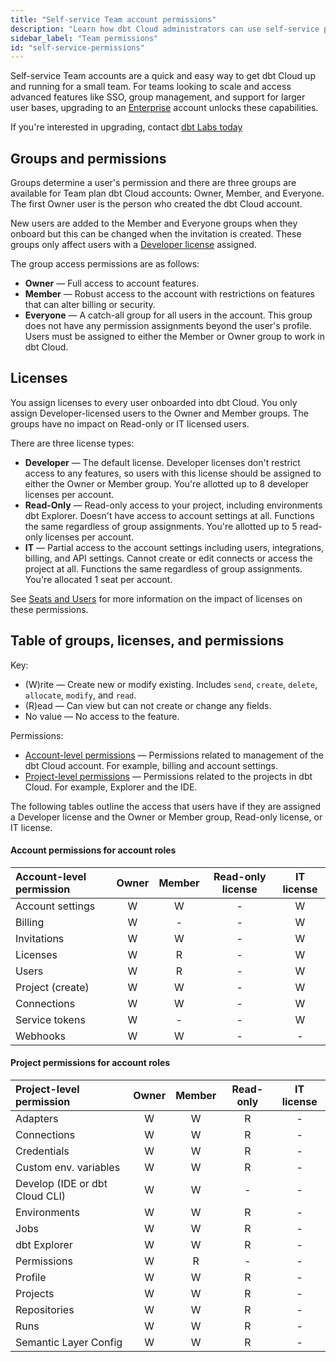 ```yaml
---
title: "Self-service Team account permissions"
description: "Learn how dbt Cloud administrators can use self-service permissions to control access in a dbt Cloud Team account."
sidebar_label: "Team permissions"
id: "self-service-permissions"
---
```


Self-service Team accounts are a quick and easy way to get dbt Cloud up and running for a small team. For teams looking to scale and access advanced features like SSO, group management, and support for larger user bases, upgrading to an [Enterprise](/docs/cloud/manage-access/enterprise-permissions) account unlocks these capabilities. 

If you're interested in upgrading, contact [dbt Labs today](https://www.getdbt.com/contact)

## Groups and permissions

Groups determine a user's permission and there are three groups are available for Team plan dbt Cloud accounts: Owner, Member, and Everyone. The first Owner user is the person who created the dbt Cloud account. 

New users are added to the Member and Everyone groups when they onboard but this can be changed when the invitation is created. These groups only affect users with a [Developer license](#licenses) assigned. 

The group access permissions are as follows:

- **Owner** &mdash; Full access to account features.
- **Member** &mdash; Robust access to the account with restrictions on features that can alter billing or security.
- **Everyone** &mdash; A catch-all group for all users in the account. This group does not have any permission assignments beyond the user's profile. Users must be assigned to either the Member or Owner group to work in dbt Cloud. 

## Licenses

You assign licenses to every user onboarded into dbt Cloud. You only assign Developer-licensed users to the Owner and Member groups. The groups have no impact on Read-only or IT licensed users.

There are three license types:

- **Developer** &mdash; The default license. Developer licenses don't restrict access to any features, so users with this license should be assigned to either the Owner or Member group. You're allotted up to 8 developer licenses per account.
- **Read-Only** &mdash; Read-only access to your project, including environments dbt Explorer. Doesn't have access to account settings at all. Functions the same regardless of group assignments. You're allotted up to 5 read-only licenses per account.
- **IT** &mdash; Partial access to the account settings including users, integrations, billing, and API settings. Cannot create or edit connects or access the project at all. Functions the same regardless of group assignments. You're allocated 1 seat per account.

See [Seats and Users](/docs/cloud/manage-access/seats-and-users) for more information on the impact of licenses on these permissions.

## Table of groups, licenses, and permissions

Key:

* (W)rite &mdash; Create new or modify existing. Includes `send`, `create`, `delete`, `allocate`, `modify`, and `read`.
* (R)ead &mdash; Can view but can not create or change any fields.
* No value &mdash; No access to the feature.

Permissions:

* [Account-level permissions](#account-permissions-for-account-roles) &mdash; Permissions related to management of the dbt Cloud account. For example, billing and account settings.
* [Project-level permissions](#project-permissions-for-account-roles) &mdash; Permissions related to the projects in dbt Cloud. For example, Explorer and the IDE.

The following tables outline the access that users have if they are assigned a Developer license and the Owner or Member group, Read-only license, or IT license.

#### Account permissions for account roles

| Account-level permission| Owner | Member | Read-only license|  IT license  |
|:------------------------|:-----:|:------:|:----------------:|:------------:|
| Account settings        |   W   |   W    |         -        |       W      |
| Billing                 |   W   |   -    |         -        |       W      |
| Invitations             |   W   |   W    |         -        |       W      |
| Licenses                |   W   |   R    |         -        |       W      |
| Users                   |   W   |   R    |         -        |       W      |
| Project (create)        |   W   |   W    |         -        |       W      |
| Connections             |   W   |   W    |         -        |       W      |
| Service tokens          |   W   |   -    |         -        |       W      |
| Webhooks                |   W   |   W    |         -        |       -      |
 
#### Project permissions for account roles

|Project-level permission | Owner | Member  | Read-only | IT license |
|:------------------------|:-----:|:-------:|:---------:|:----------:|
| Adapters                |   W   |    W    |    R      |      -      |
| Connections             |   W   |    W    |    R      |      -      |
| Credentials             |   W   |    W    |    R      |      -      |
| Custom env. variables   |   W   |    W    |    R      |      -      |
| Develop (IDE or dbt Cloud CLI)| W |  W    |    -      |      -      |
| Environments            |   W   |    W    |    R      |      -      |
| Jobs                    |   W   |    W    |    R      |      -      |
| dbt Explorer            |   W   |    W    |    R      |      -      |
| Permissions             |   W   |    R    |    -      |      -      |
| Profile                 |   W   |    W    |    R      |      -      |
| Projects                |   W   |    W    |    R      |      -      |
| Repositories            |   W   |    W    |    R      |      -      |
| Runs                    |   W   |    W    |    R      |      -      |
| Semantic Layer Config   |   W   |    W    |    R      |      -      |


